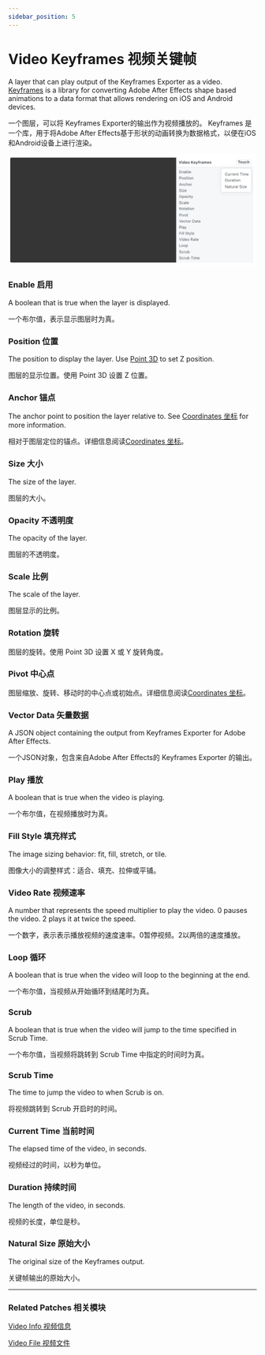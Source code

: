 ```yaml
---
sidebar_position: 5
---
```


# Video Keyframes 视频关键帧

A layer that can play output of the Keyframes Exporter as a video. [Keyframes](https://facebookincubator.github.io/Keyframes/) is a library for converting Adobe After Effects shape based animations to a data format that allows rendering on iOS and Android devices.

一个图层，可以将 Keyframes Exporter的输出作为视频播放的。 Keyframes 是一个库，用于将Adobe After Effects基于形状的动画转换为数据格式，以便在iOS和Android设备上进行渲染。

![Image](./../../../static/img/docs/Layer/video-keyframes.png)

### Enable 启用

A boolean that is true when the layer is displayed.

一个布尔值，表示显示图层时为真。

### Position 位置

The position to display the layer. Use [Point 3D](./../Utility/Point%203D.md) to set Z position.

图层的显示位置。使用 Point 3D 设置 Z 位置。

### Anchor 锚点

The anchor point to position the layer relative to. See [Coordinates 坐标](./../Concepts/Coordinates.md) for more information.

相对于图层定位的锚点。详细信息阅读[Coordinates 坐标](./../Concepts/Coordinates.md)。

### Size 大小

The size of the layer.

图层的大小。

### Opacity 不透明度

The opacity of the layer.

图层的不透明度。

### Scale 比例

The scale of the layer.

图层显示的比例。

### Rotation 旋转

图层的旋转。使用 Point 3D 设置 X 或 Y 旋转角度。

### Pivot 中心点

图层缩放、旋转、移动时的中心点或初始点。详细信息阅读[Coordinates 坐标](./../Concepts/Coordinates.md)。

### Vector Data 矢量数据

A JSON object containing the output from Keyframes Exporter for Adobe After Effects.

一个JSON对象，包含来自Adobe After Effects的 Keyframes Exporter 的输出。

### Play 播放

A boolean that is true when the video is playing.

一个布尔值，在视频播放时为真。

### Fill Style 填充样式

The image sizing behavior: fit, fill, stretch, or tile.

图像大小的调整样式：适合、填充、拉伸或平铺。

### Video Rate 视频速率

A number that represents the speed multiplier to play the video. 0 pauses the video. 2 plays it at twice the speed.

一个数字，表示表示播放视频的速度速率。0暂停视频。2以两倍的速度播放。

### Loop 循环

A boolean that is true when the video will loop to the beginning at the end.

一个布尔值，当视频从开始循环到结尾时为真。

### Scrub

A boolean that is true when the video will jump to the time specified in Scrub Time.

一个布尔值，当视频将跳转到 Scrub Time 中指定的时间时为真。

### Scrub Time

The time to jump the video to when Scrub is on.

将视频跳转到 Scrub 开启时的时间。

### Current Time 当前时间

The elapsed time of the video, in seconds.

视频经过的时间，以秒为单位。

### Duration 持续时间

The length of the video, in seconds.

视频的长度，单位是秒。

### Natural Size 原始大小

The original size of the Keyframes output.

关键帧输出的原始大小。

------

### Related Patches 相关模块

[Video Info 视频信息](./../Utility/Video%20Info.md)

[Video File 视频文件](./Video%20File.md)
